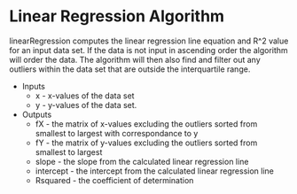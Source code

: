 # Linear Regression Algorithm

linearRegression computes the linear regression line equation and R^2 value for an input data set. If the data is not input in ascending order the algorithm will order the data. The algorithm will then also find and filter out any outliers within the data set that are outside the interquartile range. 
* Inputs
  * x - x-values of the data set
  * y - y-values of the data set.
 * Outputs
   *  fX - the matrix of x-values excluding the outliers sorted from smallest to largest with correspondance to y
   *  fY - the matrix of y-values excluding the outliers sorted from smallest to largest
   *  slope - the slope from the calculated linear regression line
   *  intercept - the intercept from the calculated linear regression line
   *  Rsquared - the coefficient of determination 
